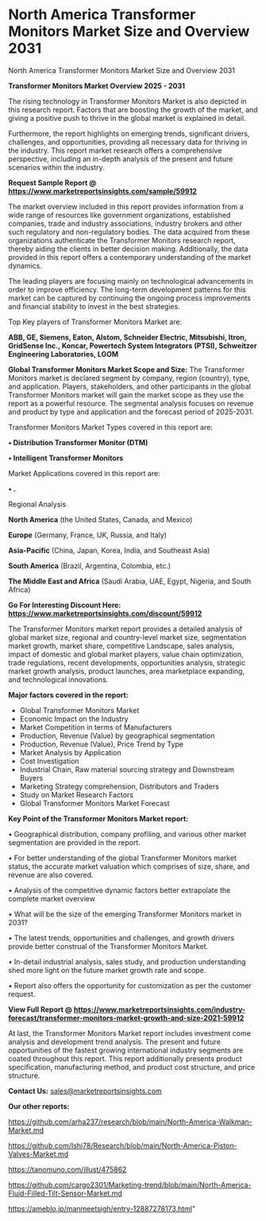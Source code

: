 # North America Transformer Monitors Market Size and Overview 2031
North America Transformer Monitors Market Size and Overview 2031

<Strong> Transformer Monitors Market Overview 2025 - 2031</strong>

The rising technology in Transformer Monitors Market is also depicted in this research report. Factors that are boosting the growth of the market, and giving a positive push to thrive in the global market is explained in detail.

Furthermore, the report highlights on emerging trends, significant drivers, challenges, and opportunities, providing all necessary data for thriving in the industry. This report market research offers a comprehensive perspective, including an in-depth analysis of the present and future scenarios within the industry.

<strong>Request Sample Report @ <a href=https://www.marketreportsinsights.com/sample/59912>https://www.marketreportsinsights.com/sample/59912</a></strong>

The market overview included in this report provides information from a wide range of resources like government organizations, established companies, trade and industry associations, industry brokers and other such regulatory and non-regulatory bodies. The data acquired from these organizations authenticate the Transformer Monitors research report, thereby aiding the clients in better decision making. Additionally, the data provided in this report offers a contemporary understanding of the market dynamics.

The leading players are focusing mainly on technological advancements in order to improve efficiency. The long-term development patterns for this market can be captured by continuing the ongoing process improvements and financial stability to invest in the best strategies.

Top Key players of Transformer Monitors Market are:

<strong>ABB, GE, Siemens, Eaton, Alstom, Schneider Electric, Mitsubishi, Itron, GridSense Inc., Koncar, Powertech System Integrators (PTSI), Schweitzer Engineering Laboratories, LGOM</strong>

<strong><b>Global Transformer Monitors Market Scope and Size:</b></strong>
The Transformer Monitors market is declared segment by company, region (country), type, and application. Players, stakeholders, and other participants in the global Transformer Monitors market will gain the market scope as they use the report as a powerful resource. The segmental analysis focuses on revenue and product by type and application and the forecast period of 2025-2031.

Transformer Monitors Market Types covered in this report are:

<strong>• Distribution Transformer Monitor (DTM)

• Intelligent Transformer Monitors</strong>

Market Applications covered in this report are:

<strong>• .</strong> 

Regional Analysis

<strong>North America</strong> (the United States, Canada, and Mexico)

<strong>Europe</strong> (Germany, France, UK, Russia, and Italy)

<strong>Asia-Pacific</strong> (China, Japan, Korea, India, and Southeast Asia)

<strong>South America</strong> (Brazil, Argentina, Colombia, etc.)

<strong>The Middle East and Africa</strong> (Saudi Arabia, UAE, Egypt, Nigeria, and South Africa)

<strong>Go For Interesting Discount Here: <a href=https://www.marketreportsinsights.com/discount/59912>https://www.marketreportsinsights.com/discount/59912</a></strong>

The Transformer Monitors market report provides a detailed analysis of global market size, regional and country-level market size, segmentation market growth, market share, competitive Landscape, sales analysis, impact of domestic and global market players, value chain optimization, trade regulations, recent developments, opportunities analysis, strategic market growth analysis, product launches, area marketplace expanding, and technological innovations.

<strong><b>Major factors covered in the report:</b></strong>
<ul>
  <li>Global Transformer Monitors Market </li>
  <li>Economic Impact on the Industry</li>
  <li>Market Competition in terms of Manufacturers</li>
  <li>Production, Revenue (Value) by geographical segmentation</li>
  <li>Production, Revenue (Value), Price Trend by Type</li>
  <li>Market Analysis by Application</li>
  <li>Cost Investigation</li>
  <li>Industrial Chain, Raw material sourcing strategy and Downstream Buyers</li>
  <li>Marketing Strategy comprehension, Distributors and Traders</li>
  <li>Study on Market Research Factors</li>
  <li>Global Transformer Monitors Market Forecast</li>
</ul>

<strong><b>Key Point of the Transformer Monitors Market report:</b></strong>

• Geographical distribution, company profiling, and various other market segmentation are provided in the report.

• For better understanding of the global Transformer Monitors market status, the accurate market valuation which comprises of size, share, and revenue are also covered.

• Analysis of the competitive dynamic factors better extrapolate the complete market overview

• What will be the size of the emerging Transformer Monitors market in 2031?

• The latest trends, opportunities and challenges, and growth drivers provide better construal of the Transformer Monitors Market.

• In-detail industrial analysis, sales study, and production understanding shed more light on the future market growth rate and scope.

• Report also offers the opportunity for customization as per the customer request.

<strong><b>View Full Report @ <a href=https://www.marketreportsinsights.com/industry-forecast/transformer-monitors-market-growth-and-size-2021-59912>https://www.marketreportsinsights.com/industry-forecast/transformer-monitors-market-growth-and-size-2021-59912</a></b></strong>


At last, the Transformer Monitors Market report includes investment come analysis and development trend analysis. The present and future opportunities of the fastest growing international industry segments are coated throughout this report. This report additionally presents product specification, manufacturing method, and product cost structure, and price structure.

<strong>Contact Us:</strong>
sales@marketreportsinsights.com

<strong>Our other reports:</strong>

<a href=https://github.com/arha237/research/blob/main/North-America-Walkman-Market.md>https://github.com/arha237/research/blob/main/North-America-Walkman-Market.md</a>

<a href=https://github.com/Ishi78/Research/blob/main/North-America-Piston-Valves-Market.md>https://github.com/Ishi78/Research/blob/main/North-America-Piston-Valves-Market.md</a>

<a href=https://tanomuno.com/illust/475862>https://tanomuno.com/illust/475862</a>

<a href=https://github.com/cargo2301/Marketing-trend/blob/main/North-America-Fluid-Filled-Tilt-Sensor-Market.md>https://github.com/cargo2301/Marketing-trend/blob/main/North-America-Fluid-Filled-Tilt-Sensor-Market.md</a>

<a href=https://ameblo.jp/manmeetsigh/entry-12887278173.html>https://ameblo.jp/manmeetsigh/entry-12887278173.html</a>"
